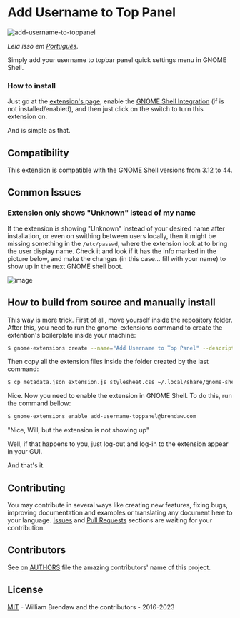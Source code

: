 # Add Username to Top Panel

![add-username-to-toppanel](https://extensions.gnome.org/extension-data/screenshots/screenshot_1108_zJTOY5M.png)

_Leia isso em [Português](README-pt-BR.md)._

Simply add your username to topbar panel quick settings menu in GNOME Shell.

### How to install

Just go at the [extension's page](https://extensions.gnome.org/extension/1108/add-username-to-top-panel/), enable the [GNOME Shell Integration](https://wiki.gnome.org/Projects/GnomeShellIntegrationForChrome) (if is not installed/enabled), and then just click on the switch to turn this extension on.

And is simple as that.

## Compatibility

This extension is compatible with the GNOME Shell versions from 3.12 to 44.

## Common Issues

### Extension only shows "Unknown" istead of my name

If the extension is showing "Unknown" instead of your desired name after installation, or even on swithing between users locally, then it might be missing something in the `/etc/passwd`, where the extension look at to bring the user display name. Check it and look if it has the info marked in the picture below, and make the changes (in this case... fill with your name) to show up in the next GNOME shell boot.

![image](https://user-images.githubusercontent.com/3674847/210005925-bd7c1aab-5d05-4650-987f-869fda41e8a6.png)

## How to build from source and manually install

This way is more trick. First of all, move yourself inside the repository folder. After this, you need to run the gnome-extensions command to create the extention's boilerplate inside your machine:

``` bash
$ gnome-extensions create --name="Add Username to Top Panel" --description="Simply add your username to topbar panel quick settings menu" --uuid="add-username-toppanel@brendaw.com"
```

Then copy all the extension files inside the folder created by the last command:

``` bash
$ cp metadata.json extension.js stylesheet.css ~/.local/share/gnome-shell/extensions/add-username-toppanel@brendaw.com`
```

Nice. Now you need to enable the extension in GNOME Shell. To do this, run the command bellow:

``` bash
$ gnome-extensions enable add-username-toppanel@brendaw.com
```

"Nice, Will, but the extension is not showing up"

Well, if that happens to you, just log-out and log-in to the extension appear in your GUI.

And that's it.

## Contributing

You may contribute in several ways like creating new features, fixing bugs, improving documentation and examples or translating any document here to your language. [Issues](https://github.com/brendaw/add-username-toppanel/issues) and [Pull Requests](https://github.com/brendaw/add-username-toppanel/pulls) sections are waiting for your contribution.

## Contributors

See on [AUTHORS](AUTHORS.md) file the amazing contributors' name of this project.

## License

[MIT](LICENSE) - William Brendaw and the contributors - 2016-2023
